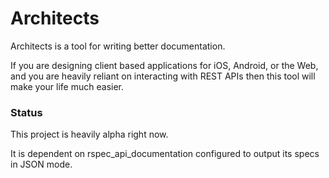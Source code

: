 # Architects

Architects is a tool for writing better documentation.

If you are designing client based applications for iOS, Android, or the
Web, and you are heavily reliant on interacting with REST APIs then this
tool will make your life much easier.

### Status

This project is heavily alpha right now.

It is dependent on rspec_api_documentation configured to output its
specs in JSON mode.
